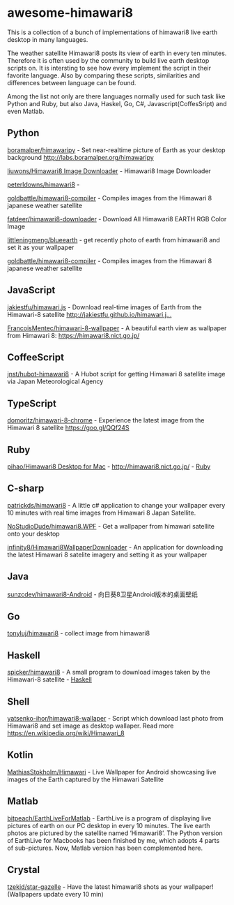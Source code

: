 # awesome-himawari8
This is a collection of a bunch of implementations of himawari8 live earth desktop in many languages.

The weather satellite Himawari8 posts its view of earth in every ten minutes. Therefore it is often used by the community to build live earth desktop scripts on. It is intersting to see how every implement the script in their favorite language. 
Also by comparing these scripts, similarities and differences between language can be found. 

Among the list not only are there languages normally used for such task like Python and Ruby, but also Java, Haskel, Go, C#, Javascript(CoffesSript) and even Matlab.

## Python

[boramalper/himawaripy](https://github.com/boramalper/himawaripy) - Set near-realtime picture of Earth as your desktop background http://labs.boramalper.org/himawaripy

[liuwons/Himawari8 Image Downloader](https://github.com/liuwons/himawari8downloader) - Himawari8 Image Downloader

[peterldowns/himawari8](https://github.com/peterldowns/himawari8) - 

[goldbattle/himawari8-compiler](https://github.com/goldbattle/himawari8-compiler) - Compiles images from the Himawari 8 japanese weather satellite

[fatdeer/himawari8-downloader](https://github.com/fatdeer/himawari8-downloader) - Download All Himawari8 EARTH RGB Color Image

[littleningmeng/blueearth](https://github.com/littleningmeng/blueearth) - get recently photo of earth from himawari8 and set it as your wallpaper

[goldbattle/himawari8-compiler](https://github.com/search?utf8=✓&q=himawari&type=Repositories) - Compiles images from the Himawari 8 japanese weather satellite

## JavaScript

[jakiestfu/himawari.js](https://github.com/jakiestfu/himawari.js) - Download real-time images of Earth from the Himawari-8 satellite http://jakiestfu.github.io/himawari.j…

[FrancoisMentec/himawari-8-wallpaper](https://github.com/FrancoisMentec/himawari-8-wallpaper) - A beautiful earth view as wallpaper from Himawari 8: https://himawari8.nict.go.jp/

## CoffeeScript

[jnst/hubot-himawari8](https://github.com/jnst/hubot-himawari8) - A Hubot script for getting Himawari 8 satellite image via Japan Meteorological Agency

## TypeScript
[domoritz/himawari-8-chrome](https://github.com/domoritz/himawari-8-chrome) - Experience the latest image from the Himawari 8 satellite https://goo.gl/QQf24S

## Ruby

[pihao/Himawari8 Desktop for Mac](https://github.com/pihao/himawari8-desktop) - http://himawari8.nict.go.jp/ - [Ruby]()

## C-sharp
[patrickds/himawari8](https://github.com/patrickds/himawari8) - A little c# application to change your wallpaper every 10 minutes with real time images from Himawari 8 Japan Satellite.

[NoStudioDude/himawari8.WPF](https://github.com/NoStudioDude/himawari8.WPF) - Get a wallpaper from himawari satellite onto your desktop

[infinity8/Himawari8WallpaperDownloader](https://github.com/infinity8/Himawari8WallpaperDownloader) - An application for downloading the latest Himawari 8 satelite imagery and setting it as your wallpaper

## Java

[sunzcdev/himawari8-Android](https://github.com/sunzcdev/himawari8-Android) - 向日葵8卫星Android版本的桌面壁纸

## Go

[tonyluj/himawari8](https://github.com/tonyluj/himawari8) - collect image from himawari8

## Haskell

[spicker/himawari8](https://github.com/spicker/himawari8) - A small program to download images taken by the Himawari-8 satellite - [Haskell]()

## Shell

[yatsenko-ihor/himawari8-wallaper](https://github.com/yatsenko-ihor/himawari8-wallaper) - Script which download last photo from Himawari8 and set image as desktop wallaper. Read more https://en.wikipedia.org/wiki/Himawari_8

## Kotlin

[MathiasStokholm/Himawari](https://github.com/MathiasStokholm/Himawari) - Live Wallpaper for Android showcasing live images of the Earth captured by the Himawari Satellite

## Matlab

[bitpeach/EarthLiveForMatlab](https://github.com/bitpeach/EarthLiveForMatlab) - EarthLive is a program of displaying live pictures of earth on our PC desktop in every 10 minutes. The live earth photos are pictured by the satellite named ’Himawari8’. The Python version of EarthLive for Macbooks has been finished by me, which adopts 4 parts of sub-pictures. Now, Matlab version has been complemented here.

## Crystal

[tzekid/star-gazelle](https://github.com/tzekid/star-gazelle) - Have the latest himawari8 shots as your wallpaper! (Wallpapers update every 10 min)
